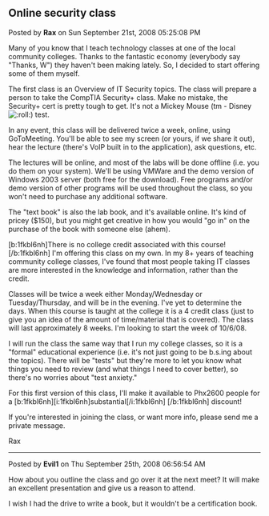 ## Online security class
Posted by **Rax** on Sun September 21st, 2008 05:25:08 PM

Many of you know that I teach technology classes at one of the local community colleges. Thanks to the fantastic economy (everybody say &quot;Thanks, W&quot;) they haven't been making lately.  So, I decided to start offering some of them myself.

The first class is an Overview of IT Security topics. The class will prepare a person to take the CompTIA Security+ class. Make no mistake, the Security+ cert is pretty tough to get. It's not a Mickey Mouse (tm - Disney  <!-- s:roll: --><img src="{SMILIES_PATH}/icon_rolleyes.gif" alt=":roll:" title="Rolling Eyes" /><!-- s:roll: -->) test.

In any event, this class will be delivered twice a week, online, using GoToMeeting. You'll be able to see my screen (or yours, if we share it out), hear the lecture (there's VoIP built in to the application), ask questions, etc.

The lectures will be online, and most of the labs will be done offline (i.e. you do them on your system). We'll be using VMWare and the demo version of Windows 2003 server (both free for the download).  Free programs and/or demo version of other programs will be used throughout the class, so you won't need to purchase any additional software.

The &quot;text book&quot; is also the lab book, and it's available online. It's kind of pricey ($150), but you might get creative in how you would &quot;go in&quot; on the purchase of the book with someone else (ahem).


[b:1fkbl6nh]There is no college credit associated with this course! [/b:1fkbl6nh] I'm offering this class  on my own. In my 8+ years of teaching community college classes, I've found that most people taking IT classes are more interested in the knowledge and information, rather than the credit.

Classes will be twice a week either Monday/Wednesday or Tuesday/Thursday, and will be in the evening. I've yet to determine the days. When this course is taught at the college it is a 4 credit class (just to give you an idea of the amount of time/material that is covered). The class will last approximately 8 weeks.  I'm looking to
start the week of 10/6/08.


I will run the class the same way that I run my college classes, so it is a &quot;formal&quot; educational experience (i.e. it's not just going to be b.s.ing about the topics). There will be &quot;tests&quot; but they're more to let you know what things you need to review (and what things I need to cover better), so there's no worries about &quot;test anxiety.&quot;


For this first version of this class, I'll make it available to Phx2600 people for a [b:1fkbl6nh][i:1fkbl6nh]substantial[/i:1fkbl6nh] [/b:1fkbl6nh] discount!

If you're interested in joining the class, or want more info, please send me a private message.

Rax

--------------------------------------------------------------------------------

Posted by **Evil1** on Thu September 25th, 2008 06:56:54 AM

How about you outline the class and go over it at the next meet? It will make an excellent presentation and give us a reason to attend. 

I wish I had the drive to write a book, but it wouldn't be a certification book.
